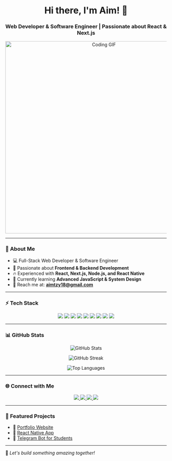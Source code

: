 <h1 align="center">Hi there, I'm Aim! 👋</h1>
<h3 align="center">Web Developer & Software Engineer | Passionate about React & Next.js</h3>

<p align="center">
  <img src="https://media.giphy.com/media/qgQUggAC3Pfv687qPC/giphy.gif" width="600" alt="Coding GIF">
</p>

---

### 🚀 **About Me**
- 💻 Full-Stack Web Developer & Software Engineer  
- 🎯 Passionate about **Frontend & Backend Development**  
- 🔥 Experienced with **React, Next.js, Node.js, and React Native**  
- 🌱 Currently learning **Advanced JavaScript & System Design**  
- 📩 Reach me at: **[aimtzy18@gmail.com](mailto:aimtzy18@gmail.com)**  

---

### ⚡ **Tech Stack**
<p align="center">
  <img src="https://img.shields.io/badge/HTML5-%23E34F26.svg?style=for-the-badge&logo=html5&logoColor=white">
  <img src="https://img.shields.io/badge/CSS3-%231572B6.svg?style=for-the-badge&logo=css3&logoColor=white">
  <img src="https://img.shields.io/badge/JavaScript-%23F7DF1E.svg?style=for-the-badge&logo=javascript&logoColor=black">
  <img src="https://img.shields.io/badge/React-%2361DAFB.svg?style=for-the-badge&logo=react&logoColor=black">
  <img src="https://img.shields.io/badge/Next.js-black?style=for-the-badge&logo=next.js&logoColor=white">
  <img src="https://img.shields.io/badge/Node.js-%23339933.svg?style=for-the-badge&logo=node.js&logoColor=white">
  <img src="https://img.shields.io/badge/React_Native-%2361DAFB.svg?style=for-the-badge&logo=react&logoColor=black">
  <img src="https://img.shields.io/badge/Git-%23F05033.svg?style=for-the-badge&logo=git&logoColor=white">
  <img src="https://img.shields.io/badge/GitHub-%23181717.svg?style=for-the-badge&logo=github&logoColor=white">
</p>

---

### 📊 **GitHub Stats**

<p align="center">
  <img src="https://github-readme-stats.vercel.app/api?username=aim-tzy&show_icons=true&theme=radical" alt="GitHub Stats" />
</p>

<p align="center">
  <img src="https://github-readme-streak-stats.herokuapp.com/?user=aim-tzy&theme=radical" alt="GitHub Streak" />
</p>

<p align="center">
  <img src="https://github-readme-stats.vercel.app/api/top-langs/?username=aim-tzy&layout=compact&theme=radical" alt="Top Languages" />
</p>

---

### 🌐 **Connect with Me**
<p align="center">
  <a href="https://www.linkedin.com/in/muhamad-rizki-ardiansyah-a79067311/">
    <img src="https://img.shields.io/badge/LinkedIn-%230077B5.svg?style=for-the-badge&logo=linkedin&logoColor=white">
  </a>
  <a href="https://github.com/AimTzy-cloud">
    <img src="https://img.shields.io/badge/GitHub-%23181717.svg?style=for-the-badge&logo=github&logoColor=white">
  </a>
  <a href="https://x.com/tzy_aim81917">
    <img src="https://img.shields.io/badge/Twitter-%231DA1F2.svg?style=for-the-badge&logo=twitter&logoColor=white">
  </a>
  <a href="mailto:aimtzy18@gmail.com">
    <img src="https://img.shields.io/badge/Gmail-%23D14836.svg?style=for-the-badge&logo=gmail&logoColor=white">
  </a>
</p>

---

### 📌 **Featured Projects**
- 🔹 [Portfolio Website](https://aimtzy-cloud.github.io/portfolio-bootstrap/)  
- 🔹 [React Native App](https://github.com/aim-tzy/react-native-app)  
- 🔹 [Telegram Bot for Students](https://github.com/aim-tzy/telegram-bot)  

---

🚀 _Let's build something amazing together!_  
